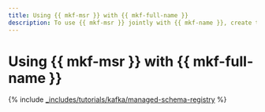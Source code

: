 ```yaml
---
title: Using {{ mkf-msr }} with {{ mkf-full-name }}
description: To use {{ mkf-msr }} jointly with {{ mkf-name }}, create the producer and consumer scripts on the local machine.
---
```


# Using {{ mkf-msr }} with {{ mkf-full-name }}

{% include [_includes/tutorials/kafka/managed-schema-registry](../../_tutorials/dataplatform/kafka/kafka-managed-schema-registry.md) %}
